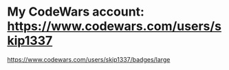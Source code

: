 # My CodeWars account: https://www.codewars.com/users/skip1337
 https://www.codewars.com/users/skip1337/badges/large
